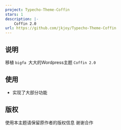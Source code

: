 ```yaml
---
project: Typecho-Theme-Coffin
stars: 1
description: |-
    Coffin 2.0
url: https://github.com/jkjoy/Typecho-Theme-Coffin
---
```



## 说明

移植 `bigfa `大大的Wordpress主题 `Coffin 2.0` 

## 使用
 
- 实现了大部分功能

## 版权
使用本主题请保留原作者的版权信息 谢谢合作
